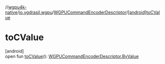 //[wgpu4k-native](../../../index.md)/[io.ygdrasil.wgpu](../index.md)/[WGPUCommandEncoderDescriptor](index.md)/[[android]toCValue]([android]to-c-value.md)

# toCValue

[android]\
open fun [toCValue]([android]to-c-value.md)(): [WGPUCommandEncoderDescriptor.ByValue](../../io.ygdrasil.wgpu.android/-w-g-p-u-command-encoder-descriptor/-by-value/index.md)